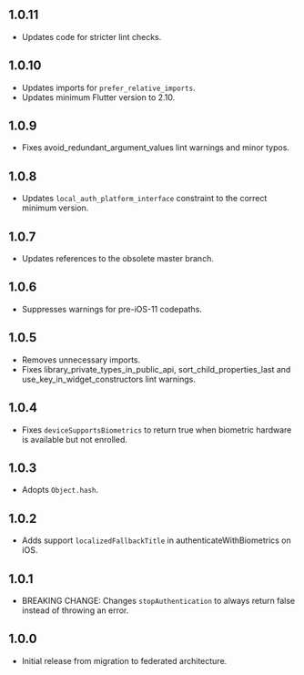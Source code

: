 ## 1.0.11

* Updates code for stricter lint checks.

## 1.0.10

* Updates imports for `prefer_relative_imports`.
* Updates minimum Flutter version to 2.10.

## 1.0.9

* Fixes avoid_redundant_argument_values lint warnings and minor typos.

## 1.0.8

* Updates `local_auth_platform_interface` constraint to the correct minimum
  version.

## 1.0.7

* Updates references to the obsolete master branch.

## 1.0.6

* Suppresses warnings for pre-iOS-11 codepaths.

## 1.0.5

* Removes unnecessary imports.
* Fixes library_private_types_in_public_api, sort_child_properties_last and use_key_in_widget_constructors
  lint warnings.

## 1.0.4

* Fixes `deviceSupportsBiometrics` to return true when biometric hardware
  is available but not enrolled.

## 1.0.3

* Adopts `Object.hash`.

## 1.0.2

* Adds support `localizedFallbackTitle` in authenticateWithBiometrics on iOS.

## 1.0.1

* BREAKING CHANGE: Changes `stopAuthentication` to always return false instead of throwing an error.

## 1.0.0

* Initial release from migration to federated architecture.
